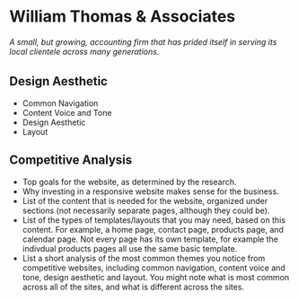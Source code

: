# William Thomas & Associates

###### A small, but growing, accounting firm that has prided itself in serving its local clientele across many generations.


## Design Aesthetic

 + Common Navigation
 + Content Voice and Tone
 + Design Aesthetic
 + Layout

## Competitive Analysis

 + Top goals for the website, as determined by the research.
 + Why investing in a responsive website makes sense for the business.
 + List of the content that is needed for the website, organized under sections (not necessarily separate pages, although they could be).
 + List of the types of templates/layouts that you may need, based on this content. For example, a home page, contact page, products page, and calendar page. Not every page has its own template, for example the indivdual products pages all use the same basic template.
 + List a short analysis of the most common themes you notice from competitive websites, including common navigation, content voice and tone, design aesthetic and layout. You might note what is most common across all of the sites, and what is different across the sites.
